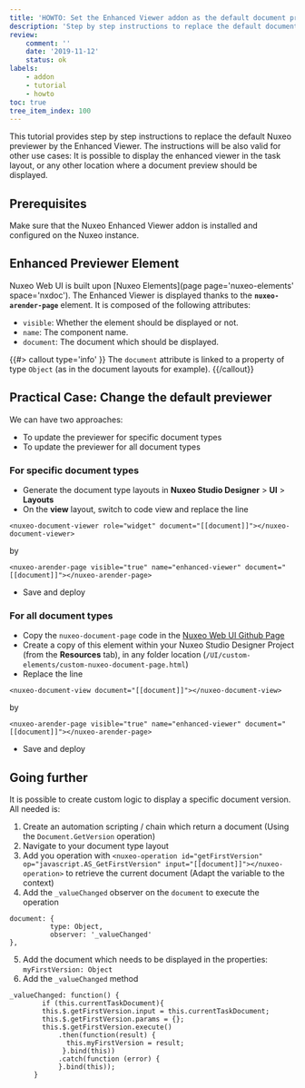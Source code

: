 ```yaml
---
title: 'HOWTO: Set the Enhanced Viewer addon as the default document preview'
description: 'Step by step instructions to replace the default document preview element by the enhanced viewer element'
review:
    comment: ''
    date: '2019-11-12'
    status: ok
labels:
    - addon
    - tutorial
    - howto
toc: true
tree_item_index: 100
---
```


This tutorial provides step by step instructions to replace the default Nuxeo previewer by the Enhanced Viewer. The instructions will be also valid for other use cases: It is possible to display the enhanced viewer in the task layout, or any other location where a document preview should be displayed.

## Prerequisites

Make sure that the Nuxeo Enhanced Viewer addon is installed and configured on the Nuxeo instance.

## Enhanced Previewer Element

Nuxeo Web UI is built upon [Nuxeo Elements](page page='nuxeo-elements' space='nxdoc'). The Enhanced Viewer is displayed thanks to the **`nuxeo-arender-page`** element. It is composed of the following attributes:

- `visible`: Whether the element should be displayed or not.
- `name`: The component name.
- `document`: The document which should be displayed.

{{#> callout type='info' }}
The `document` attribute is linked to a property of type `Object` (as in the document layouts for example).
{{/callout}}



## Practical Case: Change the default previewer

We can have two approaches:
- To update the previewer for specific document types
- To update the previewer for all document types

### For specific document types

- Generate the document type layouts in **Nuxeo Studio Designer** > **UI** > **Layouts**
- On the **view** layout, switch to code view and replace the line

```
<nuxeo-document-viewer role="widget" document="[[document]]"></nuxeo-document-viewer>
```

by

```
<nuxeo-arender-page visible="true" name="enhanced-viewer" document="[[document]]"></nuxeo-arender-page>
```

- Save and deploy

### For all document types

- Copy the `nuxeo-document-page` code in the [Nuxeo Web UI Github Page](https://github.com/nuxeo/nuxeo-web-ui/blob/10.10/elements/document/nuxeo-document-page.html)
- Create a copy of this element within your Nuxeo Studio Designer Project (from the **Resources** tab), in any folder location (`/UI/custom-elements/custom-nuxeo-document-page.html`)
- Replace the line
```
<nuxeo-document-view document="[[document]]"></nuxeo-document-view>
```
by

```
<nuxeo-arender-page visible="true" name="enhanced-viewer" document="[[document]]"></nuxeo-arender-page>
```
- Save and deploy

## Going further

It is possible to create custom logic to display a specific document version. All needed is:

1. Create an automation scripting / chain which return a document (Using the `Document.GetVersion` operation)
2. Navigate to your document type layout
3. Add you operation with `<nuxeo-operation id="getFirstVersion" op="javascript.AS_GetFirstVersion" input="[[document]]"></nuxeo-operation>` to retrieve the current document (Adapt the variable to the context)
4. Add the `_valueChanged` observer on the `document` to execute the operation

```
document: {
          type: Object,
          observer: '_valueChanged'
},
```

5. Add the document which needs to be displayed in the properties: `myFirstVersion: Object`
6. Add the `_valueChanged` method

```
_valueChanged: function() {
        if (this.currentTaskDocument){
        this.$.getFirstVersion.input = this.currentTaskDocument;
        this.$.getFirstVersion.params = {};
        this.$.getFirstVersion.execute()
            .then(function(result) {
              this.myFirstVersion = result;
             }.bind(this))
            .catch(function (error) {
            }.bind(this));
      }
```
